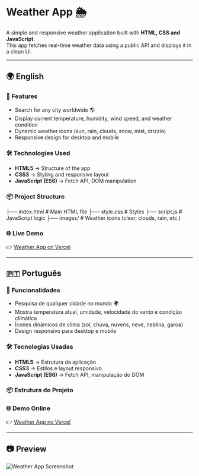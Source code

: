 # Weather App 🌦️

A simple and responsive weather application built with **HTML, CSS and JavaScript**.  
This app fetches real-time weather data using a public API and displays it in a clean UI.

---

## 🌍 English

### 🚀 Features
- Search for any city worldwide 🌎
- Display current temperature, humidity, wind speed, and weather condition
- Dynamic weather icons (sun, rain, clouds, snow, mist, drizzle)
- Responsive design for desktop and mobile

### 🛠️ Technologies Used
- **HTML5** → Structure of the app  
- **CSS3** → Styling and responsive layout  
- **JavaScript (ES6)** → Fetch API, DOM manipulation  

### 📦 Project Structure
├── index.html # Main HTML file
├── style.css # Styles
├── script.js # JavaScript logic
├── images/ # Weather icons (clear, clouds, rain, etc.)



### 🌐 Live Demo
👉 [Weather App on Vercel](https://weather-app-esbm.vercel.app)

---

## 🇵🇹 Português

### 🚀 Funcionalidades
- Pesquisa de qualquer cidade no mundo 🌍
- Mostra temperatura atual, umidade, velocidade do vento e condição climática
- Ícones dinâmicos de clima (sol, chuva, nuvens, neve, neblina, garoa)
- Design responsivo para desktop e mobile

### 🛠️ Tecnologias Usadas
- **HTML5** → Estrutura da aplicação  
- **CSS3** → Estilos e layout responsivo  
- **JavaScript (ES6)** → Fetch API, manipulação do DOM  

### 📦 Estrutura do Projeto


### 🌐 Demo Online
👉 [Weather App no Vercel](https://weather-app-esbm.vercel.app)

---

## 📷 Preview
![Weather App Screenshot](./screenshot.png) <!-- Adiciona uma imagem se quiser -->
